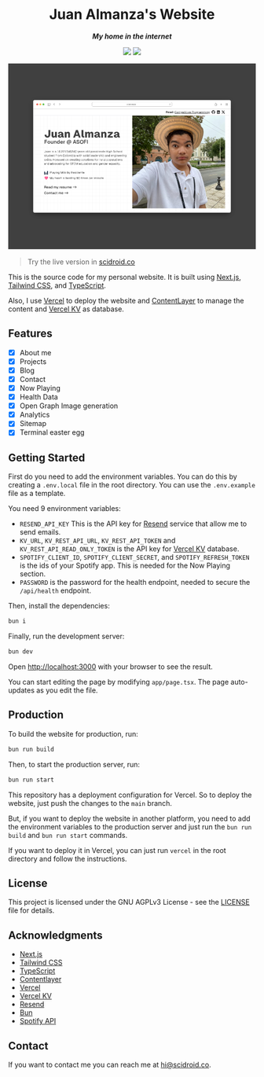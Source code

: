 <div align="center">

# Juan Almanza's Website

**_My home in the internet_**

</div>

<div align="center">

![](https://img.shields.io/badge/Contributions-Welcome-brightgreen.svg)
![](https://img.shields.io/badge/Maintained%3F-Yes-brightgreen.svg)

</div>

<div align="center">

![Website Preview](https://raw.githubusercontent.com/scidroid/home/main/public/screenshot.png)

</div>

> Try the live version in [scidroid.co](https://scidroid.co/)

This is the source code for my personal website. It is built using [Next.js](https://nextjs.org/), [Tailwind CSS](https://tailwindcss.com/), and [TypeScript](https://www.typescriptlang.org/).

Also, I use [Vercel](https://vercel.com/) to deploy the website and [ContentLayer](https://contentlayer.dev/) to manage the content and [Vercel KV](https://vercel.com/docs/storage/vercel-kv) as database.

## Features

- [x] About me
- [x] Projects
- [x] Blog
- [x] Contact
- [x] Now Playing
- [x] Health Data
- [x] Open Graph Image generation
- [x] Analytics
- [x] Sitemap
- [x] Terminal easter egg

## Getting Started

First do you need to add the environment variables. You can do this by creating a `.env.local` file in the root directory. You can use the `.env.example` file as a template.

You need 9 environment variables:

- `RESEND_API_KEY` This is the API key for [Resend](https://resend.com) service that allow me to send emails.
- `KV_URL`, `KV_REST_API_URL`, `KV_REST_API_TOKEN` and `KV_REST_API_READ_ONLY_TOKEN` is the API key for [Vercel KV](https://vercel.com/docs/storage/vercel-kv) database.
- `SPOTIFY_CLIENT_ID`, `SPOTIFY_CLIENT_SECRET`, and `SPOTIFY_REFRESH_TOKEN` is the ids of your Spotify app. This is needed for the Now Playing section.
- `PASSWORD` is the password for the health endpoint, needed to secure the `/api/health` endpoint.

Then, install the dependencies:

```bash
bun i
```

Finally, run the development server:

```bash
bun dev
```

Open [http://localhost:3000](http://localhost:3000) with your browser to see the result.

You can start editing the page by modifying `app/page.tsx`. The page auto-updates as you edit the file.

## Production

To build the website for production, run:

```bash
bun run build
```

Then, to start the production server, run:

```bash
bun run start
```

This repository has a deployment configuration for Vercel. So to deploy the website, just push the changes to the `main` branch.

But, if you want to deploy the website in another platform, you need to add the environment variables to the production server and just run the `bun run build` and `bun run start` commands.

If you want to deploy it in Vercel, you can just run `vercel` in the root directory and follow the instructions.

## License

This project is licensed under the GNU AGPLv3 License - see the [LICENSE](LICENSE) file for details.

## Acknowledgments

- [Next.js](https://nextjs.org/)
- [Tailwind CSS](https://tailwindcss.com/)
- [TypeScript](https://www.typescriptlang.org/)
- [Contentlayer](https://contentlayer.dev/)
- [Vercel](https://vercel.com/)
- [Vercel KV](https://www.sanity.io/docs/storage/kv)
- [Resend](https://resend.com/)
- [Bun](https://bun.sh/)
- [Spotify API](https://developer.spotify.com/)

## Contact

If you want to contact me you can reach me at [hi@scidroid.co](mailto:hi@scidroid.co).
